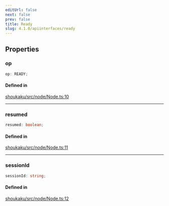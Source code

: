 ```yaml
---
editUrl: false
next: false
prev: false
title: Ready
slug: 4.1.0/apiinterfaces/ready
---
```


## Properties

<a id="op" name="op" />

### op

```ts
op: READY;
```

#### Defined in

[shoukaku/src/node/Node.ts:10](https://github.com/shipgirlproject/shoukaku/blob/30762f5af6c7b4176e69ee96fa39bc204a7cff21/src/node/Node.ts#L10)

***

<a id="resumed" name="resumed" />

### resumed

```ts
resumed: boolean;
```

#### Defined in

[shoukaku/src/node/Node.ts:11](https://github.com/shipgirlproject/shoukaku/blob/30762f5af6c7b4176e69ee96fa39bc204a7cff21/src/node/Node.ts#L11)

***

<a id="sessionid" name="sessionid" />

### sessionId

```ts
sessionId: string;
```

#### Defined in

[shoukaku/src/node/Node.ts:12](https://github.com/shipgirlproject/shoukaku/blob/30762f5af6c7b4176e69ee96fa39bc204a7cff21/src/node/Node.ts#L12)
